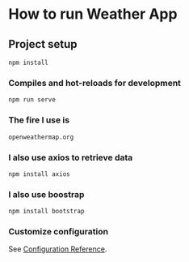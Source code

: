 # How to run Weather App

## Project setup
```
npm install
```

### Compiles and hot-reloads for development
```
npm run serve
```

### The fire I use is
```
openweathermap.org
```

### I also use axios to retrieve data
```
npm install axios
```

### I also use boostrap
```
npm install bootstrap
```

### Customize configuration
See [Configuration Reference](https://cli.vuejs.org/config/).

